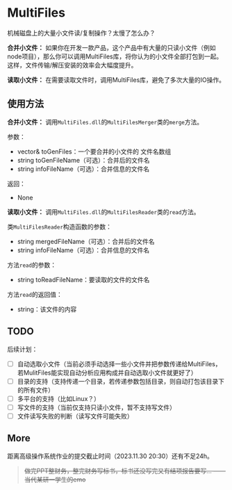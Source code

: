 <!--
 * @Author: LetMeFly
 * @Date: 2023-11-29 22:49:31
 * @LastEditors: LetMeFly
 * @LastEditTime: 2023-11-29 23:41:33
-->
# MultiFiles

机械磁盘上的大量小文件读/复制操作？太慢了怎么办？

**合并小文件：** 如果你在开发一款产品，这个产品中有大量的只读小文件（例如node项目），那么你可以调用MultiFiles库，将你认为的小文件全部打包到一起。这样，文件传输/解压安装的效率会大幅度提升。

**读取小文件：** 在需要读取文件时，调用MultiFiles库，避免了多次大量的IO操作。

## 使用方法

**合并小文件：** 调用```MultiFiles.dll```的```MultiFilesMerger```类的```merge```方法。

参数：

+ vector<string>& toGenFiles：一个要合并的小文件的 文件名数组
+ string toGenFileName（可选）：合并后的文件名
+ string infoFileName（可选）：合并信息的文件名

返回：

+ None

**读取小文件：** 调用```MultiFiles.dll```的```MultiFilesReader```类的```read```方法。

类```MultiFilesReader```构造函数的参数：

+ string mergedFileName（可选）：合并后的文件名
+ string infoFileName（可选）：合并信息的文件名

方法```read```的参数：

+ string toReadFileName：要读取的文件的文件名

方法```read```的返回值：

+ string：该文件的内容

## TODO

后续计划：

+ [ ] 自动选取小文件（当前必须手动选择一些小文件并把参数传递给MultiFiles，若MulitFiles能实现自动分析应用构成并自动选取小文件就更好了）
+ [ ] 目录的支持（支持传递一个目录，若传递参数包括目录，则自动打包该目录下的所有文件）
+ [ ] 多平台的支持（比如Linux？）
+ [ ] 写文件的支持（当前仅支持只读小文件，暂不支持写文件）
+ [ ] 文件读写失败的判断（读写文件可能失败）

## More

距离高级操作系统作业的提交截止时间（2023.11.30 20:30）还有不足24h。

> <del>做完PPT整财务，整完财务写标书，标书还没写完又有结项报告要写...  ——当代某研一学生的emo</del>